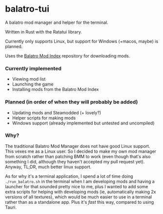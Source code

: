 # balatro-tui

A balatro mod manager and helper for the terminal.

Written in Rust with the Ratatui library.

Currently only supports Linux, but support for Windows (+macos, maybe) is planned.

Uses the [Balatro Mod Index](https://github.com/skyline69/balatro-mod-index) repository for downloading mods.

### Currently implemented
- Viewing mod list
- Launching the game
- Installing mods from the Balatro Mod Index

### Planned (in order of when they will probably be added)
- Updating mods and Steamodded (+ lovely?)
- Helper scripts for making mods
- Windows support (already implemented but untested and uncompiled)

### Why?

The traditional Balatro Mod Manager does not have good Linux support. This vexes me as a Linux user.
So I decided to make my own mod manager from scratch rather than patching BMM to work
(even though that's also something I did, although they haven't accepted my pull request yet).
Anyway, TL;DR, much better linux support.

As for why it's a terminal application, I spend a lot of time doing `./run_balatro.sh` in the terminal when I am
developing mods and having a launcher for that sounded pretty nice to me, plus I wanted to add some extra scripts
for helping with developing mods (ie, automatically making 2x versions of all textures), which would be much easier
to use in a terminal rather than as a standalone app. Plus it's *fast* this way, compared to using Tauri.